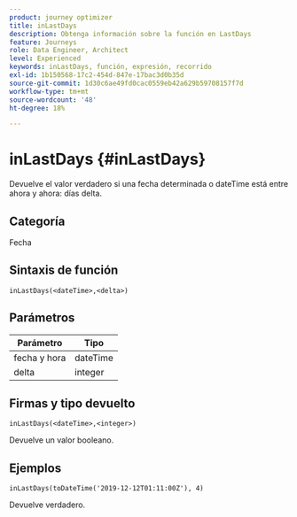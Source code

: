 ```yaml
---
product: journey optimizer
title: inLastDays
description: Obtenga información sobre la función en LastDays
feature: Journeys
role: Data Engineer, Architect
level: Experienced
keywords: inLastDays, función, expresión, recorrido
exl-id: 1b150568-17c2-454d-847e-17bac3d0b35d
source-git-commit: 1d30c6ae49fd0cac0559eb42a629b59708157f7d
workflow-type: tm+mt
source-wordcount: '48'
ht-degree: 18%

---
```


# inLastDays {#inLastDays}

Devuelve el valor verdadero si una fecha determinada o dateTime está entre ahora y ahora: días delta.

## Categoría

Fecha

## Sintaxis de función

`inLastDays(<dateTime>,<delta>)`

## Parámetros

| Parámetro | Tipo |
|-----------|------------------|
| fecha y hora | dateTime |
| delta | integer |

## Firmas y tipo devuelto

`inLastDays(<dateTime>,<integer>)`

Devuelve un valor booleano.

## Ejemplos

`inLastDays(toDateTime('2019-12-12T01:11:00Z'), 4)`

Devuelve verdadero.
